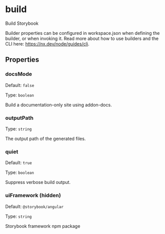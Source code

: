 # build

Build Storybook

Builder properties can be configured in workspace.json when defining the builder, or when invoking it.
Read more about how to use builders and the CLI here: https://nx.dev/node/guides/cli.

## Properties

### docsMode

Default: `false`

Type: `boolean`

Build a documentation-only site using addon-docs.

### outputPath

Type: `string`

The output path of the generated files.

### quiet

Default: `true`

Type: `boolean`

Suppress verbose build output.

### uiFramework (**hidden**)

Default: `@storybook/angular`

Type: `string`

Storybook framework npm package
